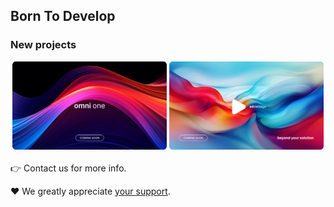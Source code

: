 ## Born To Develop

### New projects

<div style="text-align: center">
    <img src="https://github.com/68publishers/.github/raw/main/profile/omni-one.png" alt="omni one" width="49%">
    <img src="https://github.com/68publishers/.github/raw/main/profile/advantage.png" alt="advantage PRO" width="49%">
</div>
<br>
👉 Contact us for more info. 

♥️ We greatly appreciate [your support](https://www.buymeacoffee.com/68publishers)️.
